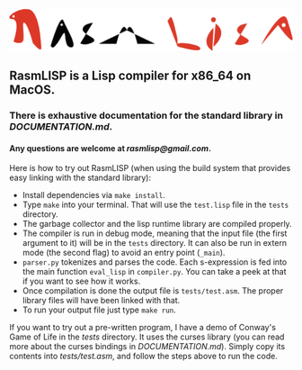 ![RasmLISP Logo](RasmLISP_Logo.png)

## RasmLISP is a Lisp compiler for x86_64 on MacOS.
### There is exhaustive documentation for the standard library in _DOCUMENTATION.md_.
#### Any questions are welcome at _rasmlisp@gmail.com_.

Here is how to try out RasmLISP (when using the build system that provides easy linking with the standard library):

- Install dependencies via `make install`.
- Type `make` into your terminal. That will use the `test.lisp` file in the `tests` directory.
- The garbage collector and the lisp runtime library are compiled properly.
- The compiler is run in debug mode, meaning that the input file (the first argument to it) will be in the `tests` directory. It can also be run in extern mode (the second flag) to avoid an entry point (`_main`).
- `parser.py` tokenizes and parses the code. Each s-expression is fed into the main function `eval_lisp` in `compiler.py`. You can take a peek at that if you want to see how it works.
- Once compilation is done the output file is `tests/test.asm`. The proper library files will have been linked with that.
- To run your output file just type `make run`.

If you want to try out a pre-written program, I have a demo of Conway's Game of Life in the _tests_ directory. It uses the curses library (you can read more about the curses bindings in _DOCUMENTATION.md_). Simply copy its contents into _tests/test.asm_, and follow the steps above to run the code.

